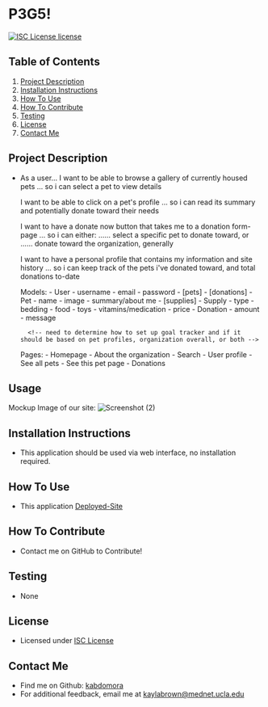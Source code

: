 # P3G5!

  [![ISC License license](https://img.shields.io/badge/License-ISC%20License-blue.svg)](https://choosealicense.com/licenses/isc)

  ## Table of Contents
  1. [Project Description](#project-description)
  2. [Installation Instructions](#installation-instructions)
  3. [How To Use](#how-to-use)
  4. [How To Contribute](#how-to-contribute)
  5. [Testing](#testing)
  6. [License](#license)
  7. [Contact Me](#contact-me)

  ## Project Description
  * As a user...
      I want to be able to browse a gallery of currently housed pets
      ... so i can select a pet to view details

      I want to be able to click on a pet's profile
      ... so i can read its summary and potentially donate toward their needs

      I want to have a donate now button that takes me to a donation form-page
      ... so i can either:
      ...... select a specific pet to donate toward, or
      ...... donate toward the organization, generally

      I want to have a personal profile that contains my information and site history
      ... so i can keep track of the pets i've donated toward, and total donations to-date
        
      
      Models:
        - User
          - username
          - email
          - password
          <!-- - potentially add fields where users can apply to take home an animal -->
          - [pets]
          - [donations]
        - Pet
          - name
          - image
          - summary/about me
          - [supplies]
        - Supply
          - type
            - bedding
            - food
            - toys
            - vitamins/medication
          - price
        - Donation
          - amount
          - message

          <!-- need to determine how to set up goal tracker and if it should be based on pet profiles, organization overall, or both -->

      Pages: 
        - Homepage
          - About the organization
          - Search
        - User profile
        - See all pets
        - See this pet page
        - Donations
        <!-- - Adopt  -->
        
  ## Usage 
  Mockup Image of our site: 
  ![Screenshot (2)](https://user-images.githubusercontent.com/112605303/229679990-5770df76-33ee-4621-9672-c8cc758f9f45.png)



  ## Installation Instructions
  * This application should be used via web interface, no installation required.

  ## How To Use
  * This application 
  [Deployed-Site]()

  ## How To Contribute
  * Contact me on GitHub to Contribute!
  
  ## Testing
  * None

  ## License
  * Licensed under [ISC License](https://choosealicense.com/licenses/isc)
  

  ## Contact Me
  * Find me on Github: [kabdomora](http://github.com/kabdomora)
  * For additional feedback, email me at [kaylabrown@mednet.ucla.edu](mailto:kaylabrown@mednet.ucla.edu)
